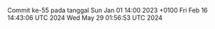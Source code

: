 Commit ke-55 pada tanggal Sun Jan 01 14:00 2023 +0100
Fri Feb 16 14:43:06 UTC 2024
Wed May 29 01:56:53 UTC 2024
